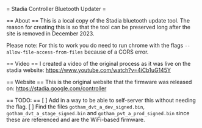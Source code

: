 = Stadia Controller Bluetooth Updater =

== About ==
This is a local copy of the Stadia bluetooth update tool.
The reason for creating this is so that the tool can be preserved long after the site is removed in December 2023.

Please note: For this to work you do need to run chrome with the flags `--allow-file-access-from-files` because of a CORS error.

== Video ==
I created a video of the original process as it was live on the stadia website: https://www.youtube.com/watch?v=4iCb1uG145Y

== Website ==
This is the original website that the firmware was released on: https://stadia.google.com/controller

== TODO: ==
[ ] Add in a way to be able to self-server this without needing the flag.
[ ] Find the files `gotham_dvt_a_dev_signed.bin`, `gotham_dvt_a_stage_signed.bin` and `gotham_pvt_a_prod_signed.bin` since these are referenced and are the WiFi-based firmware.
